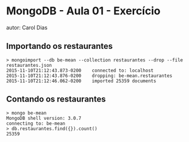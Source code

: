 # MongoDB - Aula 01 - Exercício
autor: Carol Dias

## Importando os restaurantes

```
> mongoimport --db be-mean --collection restaurantes --drop --file restaurantes.json
2015-11-10T21:12:43.873-0200    connected to: localhost
2015-11-10T21:12:43.876-0200    dropping: be-mean.restaurantes
2015-11-10T21:12:46.062-0200    imported 25359 documents

```

## Contando os restaurantes

```
> mongo be-mean
MongoDB shell version: 3.0.7
connecting to: be-mean
> db.restaurantes.find({}).count()
25359

```